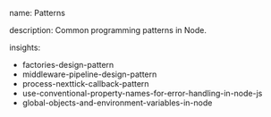 name: Patterns

description: Common programming patterns in Node.

insights:

- factories-design-pattern
- middleware-pipeline-design-pattern
- process-nexttick-callback-pattern
- use-conventional-property-names-for-error-handling-in-node-js
- global-objects-and-environment-variables-in-node
